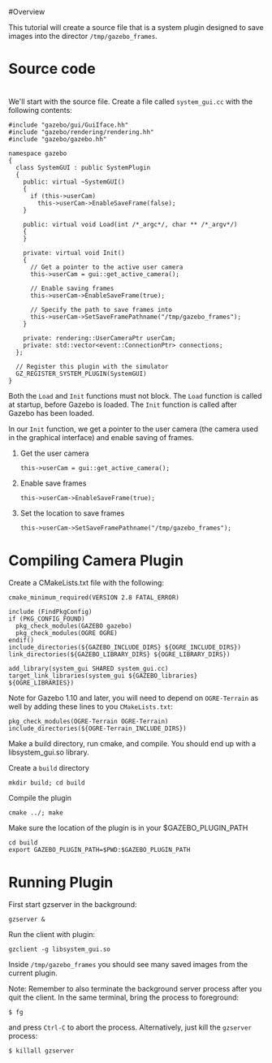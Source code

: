 #Overview

This tutorial will create a source file that is a system plugin designed to save images into the director `/tmp/gazebo_frames`.

# Source code
#
We'll start with the source file. Create a file called `system_gui.cc` with the following contents:

~~~
#include "gazebo/gui/GuiIface.hh"
#include "gazebo/rendering/rendering.hh"
#include "gazebo/gazebo.hh"

namespace gazebo
{
  class SystemGUI : public SystemPlugin
  {
    public: virtual ~SystemGUI()
    {
      if (this->userCam)
        this->userCam->EnableSaveFrame(false);
    }

    public: virtual void Load(int /*_argc*/, char ** /*_argv*/)
    {
    }

    private: virtual void Init()
    {
      // Get a pointer to the active user camera
      this->userCam = gui::get_active_camera();

      // Enable saving frames
      this->userCam->EnableSaveFrame(true);

      // Specify the path to save frames into
      this->userCam->SetSaveFramePathname("/tmp/gazebo_frames");
    }

    private: rendering::UserCameraPtr userCam;
    private: std::vector<event::ConnectionPtr> connections;
  };

  // Register this plugin with the simulator
  GZ_REGISTER_SYSTEM_PLUGIN(SystemGUI)
}
~~~

Both the `Load` and `Init` functions must not block. The `Load` function is called at startup, before Gazebo is loaded. The `Init` function is called after Gazebo has been loaded.

In our `Init` function, we get a pointer to the user camera (the camera used in the graphical interface) and enable saving of frames.

1.  Get the user camera

        this->userCam = gui::get_active_camera();
2.  Enable save frames

        this->userCam->EnableSaveFrame(true);
3.  Set the location to save frames

        this->userCam->SetSaveFramePathname("/tmp/gazebo_frames");

# Compiling Camera Plugin

Create a CMakeLists.txt file with the following:

~~~
cmake_minimum_required(VERSION 2.8 FATAL_ERROR)

include (FindPkgConfig)
if (PKG_CONFIG_FOUND)
  pkg_check_modules(GAZEBO gazebo)
  pkg_check_modules(OGRE OGRE)
endif()
include_directories(${GAZEBO_INCLUDE_DIRS} ${OGRE_INCLUDE_DIRS})
link_directories(${GAZEBO_LIBRARY_DIRS} ${OGRE_LIBRARY_DIRS})

add_library(system_gui SHARED system_gui.cc)
target_link_libraries(system_gui ${GAZEBO_libraries} ${OGRE_LIBRARIES})
~~~

Note for Gazebo 1.10 and later, you will need to depend on `OGRE-Terrain` as well by adding these lines to you `CMakeLists.txt`:

~~~
pkg_check_modules(OGRE-Terrain OGRE-Terrain)
include_directories(${OGRE-Terrain_INCLUDE_DIRS})
~~~

Make a build directory, run cmake, and compile. You should end up with a libsystem_gui.so library.

Create a `build` directory

~~~
mkdir build; cd build
~~~

Compile the plugin

~~~
cmake ../; make
~~~

Make sure the location of the plugin is in your $GAZEBO_PLUGIN_PATH

~~~
cd build
export GAZEBO_PLUGIN_PATH=$PWD:$GAZEBO_PLUGIN_PATH
~~~

# Running Plugin

First start gzserver in the background:

~~~
gzserver &
~~~

Run the client with plugin:

~~~
gzclient -g libsystem_gui.so
~~~

Inside `/tmp/gazebo_frames` you should see many saved images from the current plugin.


Note: Remember to also terminate the background server process after you quit the client. In the same terminal, bring the process to foreground:

~~~
$ fg
~~~

and press `Ctrl-C` to abort the process. Alternatively, just kill the `gzserver` process:

~~~
$ killall gzserver
~~~
